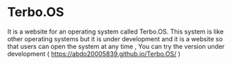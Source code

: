 # Terbo.OS
It is a website for an operating system called Terbo.OS. This system is like other operating systems but it is under development and it is a website so that users can open the system at any time , You can try the version under development 
( https://abdo20005839.github.io/Terbo.OS/ )
